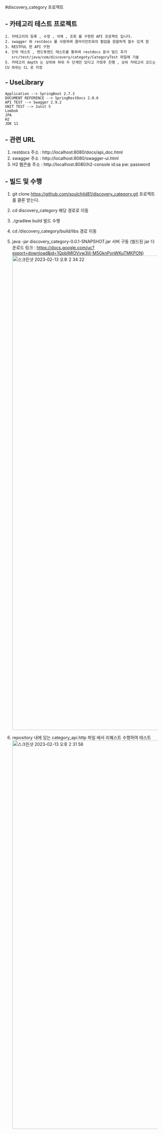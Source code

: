#discovery_category 프로젝트 

## - 카테고리 테스트 프로젝트 
    1. 카테고리의 등록 , 수정 , 삭제 , 조회 를 구현한 API 프로젝트 입니다.
    2. swagger 와 restdocs 를 사용하여 클라이언트와의 협업을 원할하게 할수 있게 함
    3. RESTFUL 한 API 구현 
    4. 단위 테스트 , 엔드투엔드 테스트를 통하여 restdocs 문서 빌드 추가 
       src/test/java/com/discovery/categoty/CategoryTest 파일에 기술
    5. 카테고리 depth 는 상위와 하위 두 단계만 있다고 가정후 진행 , 상위 카테고리 코드는 CU 하위는 CL 로 지정


## - UseLibrary
    Application --> SpringBoot 2.7.3
    DOCUMENT REFERENCE --> SpringRestDocs 2.0.6
    API TEST --> Swagger 2.9.2
    UNIT TEST --> Junit 5
    Lombok
    JPA
    H2
    JDK 11

## - 관련 URL 
  1. restdocs 주소 : http://localhost:8080/docs/api_doc.html
  2. swagger 주소 : http://localhost:8080/swagger-ui.html
  3. H2 웹콘솔 주소 : http://localhost:8080/h2-console    id:sa pw: password

## - 빌드 및 수행 
  1. git clone https://github.com/soulchild81/discovery_category.git
     프로젝트를 클론 받는다.
     
  2. cd discovery_category
     해당 경로로 이동 
     
  3. ./gradlew build 
     빌드 수행 
  
  4. cd /discovery_category/build/libs
     경로 이동

  5. java -jar discovery_category-0.0.1-SNAPSHOT.jar
     서버 구동  (빌드된 jar 다운로드 링크 : https://docs.google.com/uc?export=download&id=1QpbIMlOVyw3ljI-M5GknPvnWKuTMKPON)
     <img width="1557" alt="스크린샷 2023-02-13 오후 2 34 22" src="https://user-images.githubusercontent.com/54564644/218378803-7bf1fa68-d493-496b-ac6b-f937c921fe89.png">

     
  6. repository 내에 있는 category_api.http 파일 에서 리퀘스트 수행하여 테스트 
    <img width="1275" alt="스크린샷 2023-02-13 오후 2 31 58" src="https://user-images.githubusercontent.com/54564644/218378636-8decaca3-aa0f-4456-9b33-dadde384ed58.png">
